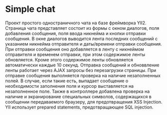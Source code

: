 Simple chat
================================

Проект простого одностраничного чата на базе фреймворка YII2. 
Страница чата представляет состоит из формы с окном диалогов, поля добавления сообщения, поля ввода никнейма и кнопки отправки сообщения. В окне диалогов выводится лента последних сообщений с указанием никнейма отправителя и даты/времени отправки сообщения.
При отправки сообщения оно добавляется в ленту с никнеймом отправителя и временем отправки, при этом содержимое ленты обновляется. Кроме этого содержимое ленты обновляется автоматически каждые 10 секунд. Отправка сообщений и обноввление ленты работает через AJAX запросы без перезагрузки страницы.
При отправке сообщения выполняется проверка на наличие незаполненных полей. В случае, если такие есть, выпадает сообщение о необходимости заполнения поля и курсор выставляется на незаполненное поле.
Также в контроллере добавлена проверка на наличие и экранирование специальных символов, содержащихся в сообщении передаваемого браузеру, для предотвращения XSS Injection. 
YII использует prepared statements, предотвращающее SQL injection.

